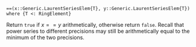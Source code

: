 ```
==(x::Generic.LaurentSeriesElem{T}, y::Generic.LaurentSeriesElem{T}) where {T <: RingElement}
```

Return `true` if $x == y$ arithmetically, otherwise return `false`. Recall that power series to different precisions may still be arithmetically equal to the minimum of the two precisions.
